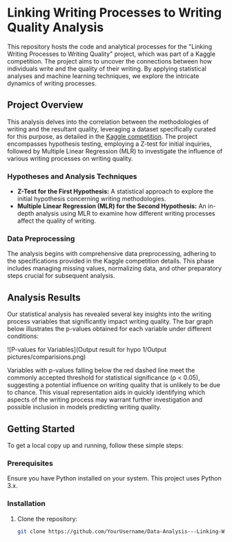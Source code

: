 # Linking Writing Processes to Writing Quality Analysis

This repository hosts the code and analytical processes for the "Linking Writing Processes to Writing Quality" project, which was part of a Kaggle competition. The project aims to uncover the connections between how individuals write and the quality of their writing. By applying statistical analyses and machine learning techniques, we explore the intricate dynamics of writing processes.

## Project Overview

This analysis delves into the correlation between the methodologies of writing and the resultant quality, leveraging a dataset specifically curated for this purpose, as detailed in the [Kaggle competition](https://www.kaggle.com/competitions/linking-writing-processes-to-writing-quality). The project encompasses hypothesis testing, employing a Z-test for initial inquiries, followed by Multiple Linear Regression (MLR) to investigate the influence of various writing processes on writing quality.

### Hypotheses and Analysis Techniques

- **Z-Test for the First Hypothesis:** A statistical approach to explore the initial hypothesis concerning writing methodologies.
- **Multiple Linear Regression (MLR) for the Second Hypothesis:** An in-depth analysis using MLR to examine how different writing processes affect the quality of writing.

### Data Preprocessing

The analysis begins with comprehensive data preprocessing, adhering to the specifications provided in the Kaggle competition details. This phase includes managing missing values, normalizing data, and other preparatory steps crucial for subsequent analysis.

## Analysis Results

Our statistical analysis has revealed several key insights into the writing process variables that significantly impact writing quality. The bar graph below illustrates the p-values obtained for each variable under different conditions:

![P-values for Variables](Output result for hypo 1/Output pictures/comparisions.png)

Variables with p-values falling below the red dashed line meet the commonly accepted threshold for statistical significance (p < 0.05), suggesting a potential influence on writing quality that is unlikely to be due to chance. This visual representation aids in quickly identifying which aspects of the writing process may warrant further investigation and possible inclusion in models predicting writing quality.

## Getting Started

To get a local copy up and running, follow these simple steps:

### Prerequisites

Ensure you have Python installed on your system. This project uses Python 3.x.

### Installation

1. Clone the repository:
   ```bash
   git clone https://github.com/YourUsername/Data-Analysis---Linking-Writing-Processes-to-Writing-Quality.git
